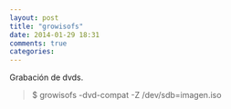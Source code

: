 ```yaml
---
layout: post
title: "growisofs"
date: 2014-01-29 18:31
comments: true
categories: 
---
```

Grabación de dvds.

>$ growisofs -dvd-compat -Z /dev/sdb=imagen.iso

